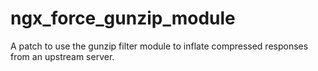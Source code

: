 # ngx_force_gunzip_module
A patch to use the gunzip filter module to inflate compressed responses from an upstream server.
